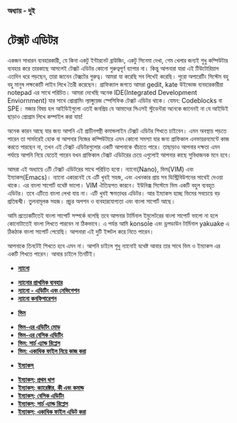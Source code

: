 ### অধ্যায় - দুই ###

# টেক্সট এডিটর #

একজন সাধারন ব্যবহারকারী, যে কিনা একটু ইন্টারনেট ব্রাউজিং, একটু সিনেমা দেখা, গেম খেলার জন্যই শুধু কম্পিউটার ব্যবহার করে তারকাছে আসলেই টেক্সট এডিটর কোনো গুরুত্বপূর্ণ ব্যাপার না। কিন্তু আপনারা যারা এই টিউটোরিয়াল এতদিন ধরে পড়ছেন, তারা জানেন টেক্সটের গুরুত্ব। আমরা যা করেছি সব লিখেই করেছি। পুরো অপারেটিং সিস্টেম বহু বহু মানুষ লক্ষকোটি লাইন লিখে তৈরী করেছেন। গ্রাফিক্যাল জগতে আমরা gedit, kate উইন্ডোজ ব্যবহারকারীরা notepad এর সাথে পরিচিত। আমরা দেখেছি অনেক IDE(Integrated Development Enviornment) যার সাথে প্রোগ্রামিং ল্যাঙ্গুয়েজ স্পেসিফিক টেক্সট এডিটর থাকে। যেমন: Codeblocks বা SPE। মজার বিষয় হল আইডিইগুলো এতই জনপ্রিয় যে আমাদের সিএসই স্টুডেন্টরা অনেকে জানেনই না যে আইডিই ছাড়াও প্রোগ্রাম লিখে কম্পাইল করা যায়!

অনেক কারন আছে যার জন্য আপনি এই প্রাচীনপন্থী কমান্ডলাইন টেক্সট এডিটর শিখতে চাইবেন। এমন অবস্থায় পড়তে পারেন তা সার্ভারেই হোক বা আপনার নিজের কম্পিউটারে এমন কোনো সমস্যা যার জন্য গ্রাফিকাল এনভায়রনমেন্টে কাজ করতে পারছেন না, তখন এই টেক্সট এডিটরগুলোর একটি আপনাকে বাঁচাতে পারে। তাছাড়াও আপনার দক্ষতা এমন পর্যায়ে আপনি নিয়ে যেতেই পারেন যখন গ্রাফিকাল টেক্সট এডিটরের চেয়ে এগুলোই আপনার কাছে সুবিধাজনক মনে হবে।

আমরা এই অধ্যায়ে ৩টি টেক্সট এডিটরের সাথে পরিচিত হবো। ন্যানো(Nano), ভিম(VIM) এবং ইম্যাকস(Emacs)। ন্যানো একারনেই যে এটি খুবই সহজ, এবং এখনকার প্রায় সব ডিস্ট্রিবিউশনের সাথেই দেওয়া থাকে। এর বাংলা সাপোর্ট যথেষ্ট ভালো। VIM ঐতিহ্যগত কারনে। ইউনিক্স সিস্টেমে ভিম একটি বহুল ব্যবহৃত এডিটর। তবে এটিতে বাংলা লেখা যায় না। এটি খুবই ক্ষমতাধর এডিটর। আর ইম্যাকস হচ্ছে ভিমের সবচেয়ে বড় প্রতিদ্বন্দ্বী। তুলনামূলক সহজ। প্রচুর অপশন ও ব্যবহারযোগ্যতা এবং বাংলা সাপোর্ট আছে।

আমি প্রত্যেকটিতেই বাংলা সাপোর্ট সম্পর্কে বলেছি তবে আপনার টার্মিনাল ইমুলেটরের বাংলা সাপোর্ট ভালো না হলে কোনোটাতেই বাংলা লিখতে পারবেন না ঠিকভাবে। এ পর্যন্ত আমি konsole এবং ড্রপডাউন টার্মিনাল yakuake এ ঠিকঠাক বাংলা সাপোর্ট পেয়েছি। আপনারা এই দুটি ইন্সটল করে নিতে পারেন।

আপনাকে তিনটেই শিখতে হবে এমন না। আপনি চাইলে শুধু ন্যানোই যথেষ্ট আবার তার সাথে ভিম ও ইম্যাকস এর একটি শিখতে পারেন। আবার চাইলে তিনটিই।

*  [**ন্যানো**](3.2.1.0.nano.md)
  -  [**ন্যানোর প্রাথমিক ব্যবহার**](3.2.1.1.nano-basic.md)
  -  [**ন্যানো - এডিটিং এবং নেভিগেশন**](3.2.1.2.nano-editnavigate.md)
  -  [**ন্যানো কনফিগারেশন**](3.2.1.3.nano-configuration.md)
*  [**ভিম**](3.2.2.0.vim.md)
  -  [**ভিম-এর এডিটিং মোড**](3.2.2.1.vim-editing-mode.md)
  -  [**ভিম-এর বেসিক এডিটিং**](3.2.2.2.vim-basic-editing.md)
  -  [**ভিম: সার্চ এ্যান্ড রিপ্লেস**](3.2.2.3.vim-search-and-replace.md)
  -  [**ভিম: একাধিক ফাইল নিয়ে কাজ করা**](3.2.2.4.vim-editing-multiple-files.md)
*  [**ইম্যাকস্**](3.2.3.0.emacs.md)
  -  [**ইম্যাকস্: প্রথম ধাপ**](3.2.3.1.emacs-first-step.md)
  -  [**ইম্যাকস্: ক্যারেক্টার, কী এবং কমান্ড**](3.2.3.2.emacs-keys-and-command.md)
  -  [**ইম্যাকস্: বেসিক এডিটিং**](3.2.3.3.emacs-basic-editing.md)
  -  [**ইম্যাকস্: সার্চ এ্যান্ড রিপ্লেস**](3.2.3.4.emacs-search-and-replace.md)
  -  [**ইম্যাকস্: একাধিক ফাইল এডিট করা**](3.2.3.5.emacs-editing-multiple-files.md)